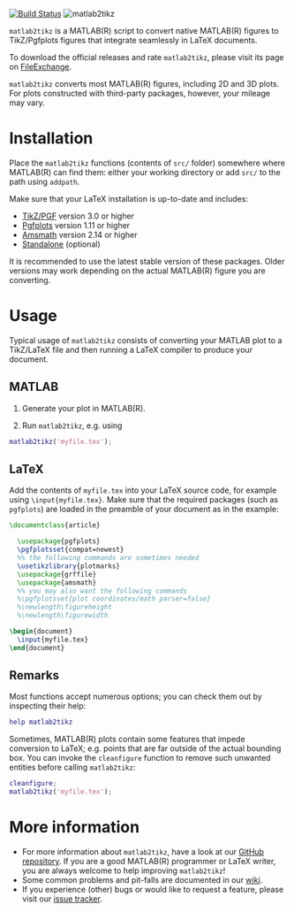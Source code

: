 [![Build Status](https://travis-ci.org/matlab2tikz/matlab2tikz.svg?branch=master)](https://travis-ci.org/matlab2tikz/matlab2tikz)
![matlab2tikz](https://raw.githubusercontent.com/wiki/matlab2tikz/matlab2tikz/matlab2tikz.png)

`matlab2tikz` is a MATLAB(R) script to convert native MATLAB(R) figures to TikZ/Pgfplots figures that integrate seamlessly in LaTeX documents.

To download the official releases and rate `matlab2tikz`, please visit its page on [FileExchange](http://www.mathworks.com/matlabcentral/fileexchange/22022).

`matlab2tikz` converts most MATLAB(R) figures, including 2D and 3D plots. 
For plots constructed with third-party packages, however, your mileage may vary.

Installation
============

Place the `matlab2tikz` functions (contents of `src/` folder) somewhere where MATLAB(R) can find them: either your working directory or add `src/` to the path using `addpath`.

Make sure that your LaTeX installation is up-to-date and includes:

* [TikZ/PGF](http://www.ctan.org/pkg/pgf) version 3.0 or higher
* [Pgfplots](http://www.ctan.org/pkg/pgfplots) version 1.11 or higher
* [Amsmath](https://www.ctan.org/pkg/amsmath) version 2.14 or higher
* [Standalone](http://www.ctan.org/pkg/standalone) (optional)

It is recommended to use the latest stable version of these packages.
Older versions may work depending on the actual MATLAB(R) figure you are converting.

Usage
=====

Typical usage of `matlab2tikz` consists of converting your MATLAB plot to a TikZ/LaTeX file and then running a LaTeX compiler to produce your document.

MATLAB
------
  1. Generate your plot in MATLAB(R).

  2. Run `matlab2tikz`, e.g. using

```matlab
matlab2tikz('myfile.tex');
```

LaTeX
-----
Add the contents of `myfile.tex` into your LaTeX source code, for example using `\input{myfile.tex}`. 
Make sure that the required packages (such as `pgfplots`) are loaded in the preamble of your document as in the example:

```latex
\documentclass{article}

  \usepackage{pgfplots}
  \pgfplotsset{compat=newest}
  %% the following commands are sometimes needed
  \usetikzlibrary{plotmarks}
  \usepackage{grffile}
  \usepackage{amsmath}
  %% you may also want the following commands
  %\pgfplotsset{plot coordinates/math parser=false}
  %\newlength\figureheight
  %\newlength\figurewidth

\begin{document}
  \input{myfile.tex}
\end{document}
```

Remarks
-------
Most functions accept numerous options; you can check them out by inspecting their help:

```matlab
help matlab2tikz
```

Sometimes, MATLAB(R) plots contain some features that impede conversion to LaTeX; e.g. points that are far outside of the actual bounding box.
You can invoke the `cleanfigure` function to remove such unwanted entities before calling `matlab2tikz`:

```matlab
cleanfigure;
matlab2tikz('myfile.tex');
```

More information
================

* For more information about `matlab2tikz`, have a look at our [GitHub repository](https://github.com/matlab2tikz/matlab2tikz). If you are a good MATLAB(R) programmer or LaTeX writer, you are always welcome to help improving `matlab2tikz`!
* Some common problems and pit-falls are documented in our [wiki](https://github.com/matlab2tikz/matlab2tikz/wiki/Common-problems).
* If you experience (other) bugs or would like to request a feature, please visit our [issue tracker](https://github.com/matlab2tikz/matlab2tikz/issues). 
